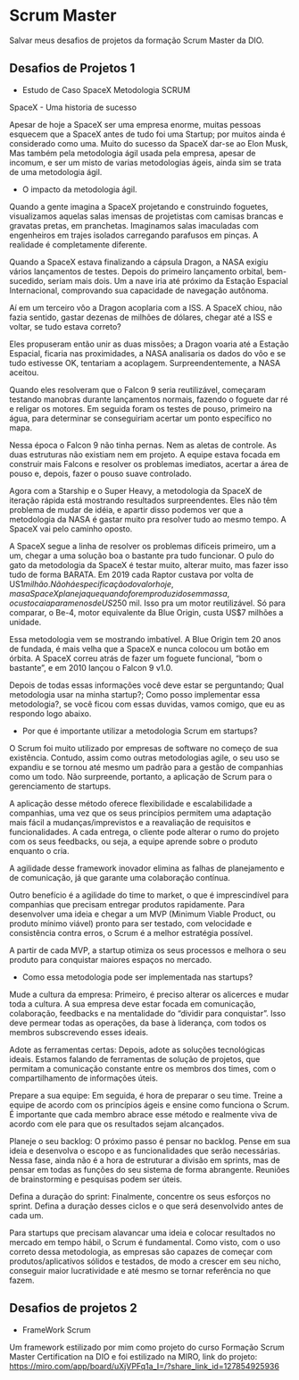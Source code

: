 # Scrum Master
Salvar meus desafios de projetos da formação Scrum Master da DIO.

## Desafios de Projetos 1
- Estudo de Caso SpaceX Metodologia SCRUM

SpaceX - Uma historia de sucesso

 Apesar de hoje a SpaceX ser uma empresa enorme, muitas pessoas esquecem que a SpaceX antes de tudo foi uma Startup; por muitos ainda é considerado como uma. Muito do sucesso da SpaceX dar-se ao Elon Musk, Mas também pela metodologia ágil usada pela empresa, apesar de incomum, e ser um misto de varias metodologias ágeis, ainda sim se trata de uma metodologia ágil. 

- O impacto da metodologia ágil.

 Quando a gente imagina a SpaceX projetando e construindo foguetes, visualizamos aquelas salas imensas de projetistas com camisas brancas e gravatas pretas, em pranchetas. Imaginamos salas imaculadas com engenheiros em trajes isolados carregando parafusos em pinças. A realidade é completamente diferente.
 
 Quando a SpaceX estava finalizando a cápsula Dragon, a NASA exigiu vários lançamentos de testes. Depois do primeiro lançamento orbital, bem-sucedido, seriam mais dois. Um a nave iria até próximo da Estação Espacial Internacional, comprovando sua capacidade de navegação autônoma.

 Aí em um terceiro vôo a Dragon acoplaria com a ISS. A SpaceX chiou, não fazia sentido, gastar dezenas de milhões de dólares, chegar até a ISS e voltar, se tudo estava correto?

 Eles propuseram então unir as duas missões; a Dragon voaria até a Estação Espacial, ficaria nas proximidades, a NASA analisaria os dados do vôo e se tudo estivesse OK, tentariam a acoplagem. Surpreendentemente, a NASA aceitou.

 Quando eles resolveram que o Falcon 9 seria reutilizável, começaram testando manobras durante lançamentos normais, fazendo o foguete dar ré e religar os motores. Em seguida foram os testes de pouso, primeiro na água, para determinar se conseguiriam acertar um ponto específico no mapa.

 Nessa época o Falcon 9 não tinha pernas. Nem as aletas de controle. As duas estruturas não existiam nem em projeto. A equipe estava focada em construir mais Falcons e resolver os problemas imediatos, acertar a área de pouso e, depois, fazer o pouso suave controlado.

Agora com a Starship e o Super Heavy, a metodologia da SpaceX de iteração rápida está mostrando resultados surpreendentes. Eles não têm problema de mudar de idéia, e apartir disso podemos ver que a metodologia da NASA é gastar muito pra resolver tudo ao mesmo tempo. A SpaceX vai pelo caminho oposto.

 A SpaceX segue a linha de resolver os problemas difíceis primeiro, um a um, chegar a uma solução boa o bastante pra tudo funcionar. O pulo do gato da metodologia da SpaceX é testar muito, alterar muito, mas fazer isso tudo de forma BARATA. Em 2019 cada Raptor custava por volta de US$1 milhão. Não há especificação do valor hoje, mas a SpaceX planeja que quando forem produzidos em massa, o custo caia para menos de US$250 mil. Isso pra um motor reutilizável. Só para comparar, o Be-4, motor equivalente da Blue Origin, custa US$7 milhões a unidade.

 Essa metodologia vem se mostrando imbatível. A Blue Origin tem 20 anos de fundada, é mais velha que a SpaceX e nunca colocou um botão em órbita. A SpaceX correu atrás de fazer um foguete funcional, “bom o bastante”, e em 2010 lançou o Falcon 9 v1.0.
 
 Depois de todas essas informações você deve estar se perguntando; Qual metodologia usar na minha startup?; Como posso implementar essa metodologia?, se você ficou com essas duvidas, vamos comigo, que eu as respondo logo abaixo.

- Por que é importante utilizar a metodologia Scrum em startups?

 O Scrum foi muito utilizado por empresas de software no começo de sua existência. Contudo, assim como outras metodologias agile, o seu uso se expandiu e se tornou até mesmo um padrão para a gestão de companhias como um todo. Não surpreende, portanto, a aplicação de Scrum para o gerenciamento de startups.

 A aplicação desse método oferece flexibilidade e escalabilidade a companhias, uma vez que os seus princípios permitem uma adaptação mais fácil a mudanças/imprevistos e a reavaliação de requisitos e funcionalidades. A cada entrega, o cliente pode alterar o rumo do projeto com os seus feedbacks, ou seja, a equipe aprende sobre o produto enquanto o cria.

 A agilidade desse framework inovador elimina as falhas de planejamento e de comunicação, já que garante uma colaboração contínua.

 Outro benefício é a agilidade do time to market, o que é imprescindível para companhias que precisam entregar produtos rapidamente. Para desenvolver uma ideia e chegar a um MVP (Minimum Viable Product, ou produto mínimo viável) pronto para ser testado, com velocidade e consistência contra erros, o Scrum é a melhor estratégia possível.

 A partir de cada MVP, a startup otimiza os seus processos e melhora o seu produto para conquistar maiores espaços no mercado.

- Como essa metodologia pode ser implementada nas startups?

 Mude a cultura da empresa: Primeiro, é preciso alterar os alicerces e mudar toda a cultura. A sua empresa deve estar focada em comunicação, colaboração, feedbacks e na mentalidade do “dividir para conquistar”. Isso deve permear todas as operações, da base à liderança, com todos os membros subscrevendo esses ideais.

 Adote as ferramentas certas: Depois, adote as soluções tecnológicas ideais. Estamos falando de ferramentas de solução de projetos, que permitam a comunicação constante entre os membros dos times, com o compartilhamento de informações úteis.

 Prepare a sua equipe: Em seguida, é hora de preparar o seu time. Treine a equipe de acordo com os princípios ágeis e ensine como funciona o Scrum. É importante que cada membro abrace esse método e realmente viva de acordo com ele para que os resultados sejam alcançados.

 Planeje o seu backlog: O próximo passo é pensar no backlog. Pense em sua ideia e desenvolva o escopo e as funcionalidades que serão necessárias. Nessa fase, ainda não é a hora de estruturar a divisão em sprints, mas de pensar em todas as funções do seu sistema de forma abrangente. Reuniões de brainstorming e pesquisas podem ser úteis.

 Defina a duração do sprint: Finalmente, concentre os seus esforços no sprint. Defina a duração desses ciclos e o que será desenvolvido antes de cada um.

 Para startups que precisam alavancar uma ideia e colocar resultados no mercado em tempo hábil, o Scrum é fundamental. Como visto, com o uso correto dessa metodologia, as empresas são capazes de começar com produtos/aplicativos sólidos e testados, de modo a crescer em seu nicho, conseguir maior lucratividade e até mesmo se tornar referência no que fazem.

## Desafios de projetos 2
- FrameWork Scrum

Um framework estilizado por mim como projeto do curso Formação Scrum Master Certification na DIO e foi estilizado na MIRO, link do projeto: https://miro.com/app/board/uXjVPFq1a_I=/?share_link_id=127854925936
